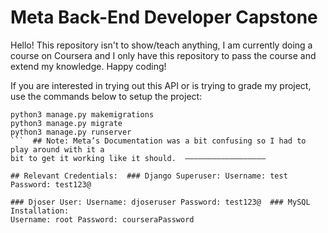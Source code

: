 # Meta Back-End Developer Capstone

Hello! This repository isn't to show/teach anything, I am currently doing a course on Coursera and I only have this repository to pass the course and extend my knowledge. Happy coding!

If you are interested in trying out this API or is trying to grade my project, use the 
commands below to setup the project:

```bash pipenv shell pipenv install
python3 manage.py makemigrations
python3 manage.py migrate
python3 manage.py runserver
```  ## Note: Meta’s Documentation was a bit confusing so I had to play around with it a 
bit to get it working like it should.  ——————————————————

## Relevant Credentials:  ### Django Superuser: Username: test Password: test123@

### Djoser User: Username: djoseruser Password: test123@  ### MySQL Installation: 
Username: root Password: courseraPassword
